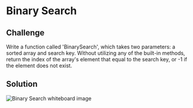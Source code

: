 # Binary Search

## Challenge
 Write a function called 'BinarySearch', which takes two parameters: a sorted array and search key. Without utilizing any of the built-in methods, return the index of the array's element that equal to the search key, or -1 if the element does not exist.

## Solution
![Binary Search whiteboard image](../../assets/BinarySearchWhiteboard.jpg)